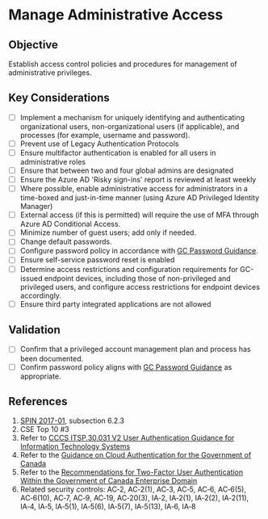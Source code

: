 # Manage Administrative Access

## Objective

Establish access control policies and procedures for management of administrative privileges. 

## Key Considerations

* [ ] Implement a mechanism for uniquely identifying and authenticating organizational users, non-organizational users (if applicable), and processes (for example, username and password).
* [ ] Prevent use of Legacy Authentication Protocols
* [ ] Ensure multifactor authentication is enabled for all users in administrative roles
* [ ] Ensure that between two and four global admins are designated
* [ ] Ensure the Azure AD 'Risky sign-ins' report is reviewed at least weekly
* [ ] Where possible, enable administrative access for administrators in a time-boxed and just-in-time manner (using Azure AD Privileged Identity Manager)
* [ ] External access (if this is permitted) will require the use of MFA through Azure AD Conditional Access.
* [ ] Minimize number of guest users; add only if needed.
* [ ] Change default passwords.
* [ ] Configure password policy in accordance with [GC Password Guidance](https://www.canada.ca/en/government/system/digital-government/password-guidance.html).
* [ ] Ensure self-service password reset is enabled
* [ ] Determine access restrictions and configuration requirements for GC-issued endpoint devices, including those of non-privileged and privileged users, and configure access restrictions for endpoint devices accordingly.
* [ ] Ensure third party integrated applications are not allowed

## Validation

* [ ] Confirm that a privileged account management plan and process has been documented.
* [ ] Confirm password policy aligns with [GC Password Guidance](https://www.canada.ca/en/government/system/digital-government/password-guidance.html) as appropriate.

## References

1. [SPIN 2017-01](https://www.canada.ca/en/treasury-board-secretariat/services/access-information-privacy/security-identity-management/direction-secure-use-commercial-cloud-services-spin.html), subsection 6.2.3
2. CSE Top 10 #3
3. Refer to [CCCS ITSP.30.031 V2 User Authentication Guidance for Information Technology Systems](https://cyber.gc.ca/en/guidance/user-authentication-guidance-information-technology-systems-itsp30031-v3)
4. Refer to the [Guidance on Cloud Authentication for the Government of Canada](https://intranet.canada.ca/wg-tg/cagc-angc-eng.asp)
5. Refer to the [Recommendations for Two-Factor User Authentication Within the Government of Canada Enterprise Domain](https://intranet.canada.ca/wg-tg/rtua-rafu-eng.asp)
6. Related security controls: AC‑2, AC‑2(1), AC‑3, AC‑5, AC‑6, AC‑6(5), AC‑6(10), AC‑7, AC‑9, AC‑19, AC‑20(3), IA‑2, IA‑2(1), IA‑2(2), IA‑2(11), IA‑4, IA‑5, IA‑5(1), IA‑5(6), IA‑5(7), IA‑5(13), IA‑6, IA‑8

